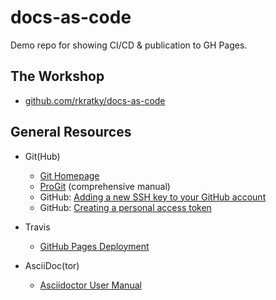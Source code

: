 # docs-as-code

Demo repo for showing CI/CD &amp; publication to GH Pages.


## The Workshop

* [github.com/rkratky/docs-as-code](https://github.com/rkratky/docs-as-code)


## General Resources

* Git(Hub)
  * [Git Homepage](https://git-scm.com/)
  * [ProGit](https://git-scm.com/book/en/v2) (comprehensive manual)
  * GitHub: [Adding a new SSH key to your GitHub account](https://help.github.com/articles/adding-a-new-ssh-key-to-your-github-account/)
  * GitHub: [Creating a personal access token](https://help.github.com/articles/creating-a-personal-access-token-for-the-command-line/)

* Travis
  * [GitHub Pages Deployment](https://docs.travis-ci.com/user/deployment/pages/)

* AsciiDoc(tor)
  * [Asciidoctor User Manual](https://asciidoctor.org/docs/user-manual/)
